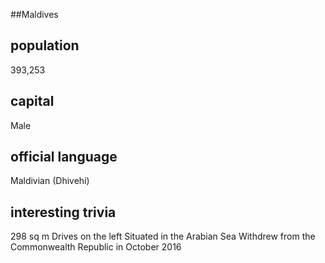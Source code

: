 ##Maldives
## population
393,253

## capital
Male
 
## official language
Maldivian (Dhivehi)

## interesting trivia
298 sq m
Drives on the left
Situated in the Arabian Sea
Withdrew from the Commonwealth Republic in October 2016


